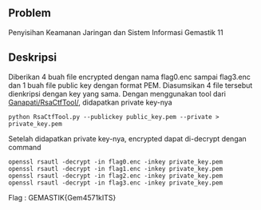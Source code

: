 ## Problem
Penyisihan Keamanan Jaringan dan Sistem Informasi Gemastik 11

## Deskripsi
Diberikan 4 buah file encrypted dengan nama flag0.enc sampai flag3.enc dan 1 buah file public key dengan format PEM.
Diasumsikan 4 file tersebut dienkripsi dengan key yang sama.
Dengan menggunakan tool dari [Ganapati/RsaCtfTool/](https://github.com/Ganapati/RsaCtfTool/), didapatkan private key-nya

    python RsaCtfTool.py --publickey public_key.pem --private > private_key.pem

Setelah didapatkan private key-nya, encrypted dapat di-decrypt dengan command

    openssl rsautl -decrypt -in flag0.enc -inkey private_key.pem
    openssl rsautl -decrypt -in flag1.enc -inkey private_key.pem
    openssl rsautl -decrypt -in flag2.enc -inkey private_key.pem
    openssl rsautl -decrypt -in flag3.enc -inkey private_key.pem

Flag : GEMASTIK{Gem4571kITS}


